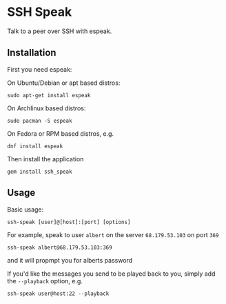 # SSH Speak
Talk to a peer over SSH with espeak.

## Installation
First you need espeak:

On Ubuntu/Debian or apt based distros:
```shell
sudo apt-get install espeak
```
On Archlinux based distros:
```shell
sudo pacman -S espeak
```
On Fedora or RPM based distros, e.g.
```shell
dnf install espeak
```

Then install the application
```shell
gem install ssh_speak
```

## Usage
Basic usage:
```shell
ssh-speak [user]@[host]:[port] [options]
```

For example, speak to user `albert` on the server `68.179.53.103` on port `369`
```shell
ssh-speak albert@68.179.53.103:369
```
and it will propmpt you for alberts password

If you'd like the messages you send to be played back to you, simply add the `--playback` option, e.g.
```shell
ssh-speak user@host:22 --playback
```

